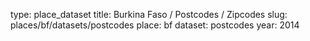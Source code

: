 type: place_dataset
title: Burkina Faso / Postcodes / Zipcodes
slug: places/bf/datasets/postcodes
place: bf
dataset: postcodes
year: 2014

